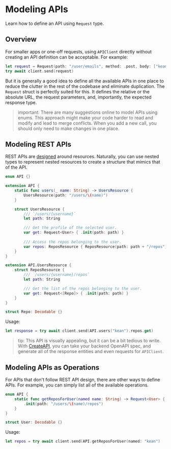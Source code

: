 # Modeling APIs

Learn how to define an API using ``Request`` type.

## Overview

For smaller apps or one-off requests, using ``APIClient`` directly without creating an API definition can be acceptable. For example:

```swift
let request = Request(path: "/user/emails", method: .post, body: ["kean@example.com"])
try await client.send(request)
```

But it is generally a good idea to define all the available APIs in one place to reduce the clutter in the rest of the codebase and eliminate duplication. The ``Request`` struct is perfectly suited for this. It defines the relative or the absolute URL, the request parameters, and, importantly, the expected response type.

> important: There are many suggestions online to model APIs using enums. This approach might make your code harder to read and modify and lead to merge conflicts. When you add a new call, you should only need to make changes in one place.

## Modeling REST APIs

REST APIs are [designed](https://docs.microsoft.com/en-us/azure/architecture/best-practices/api-design) around resources. Naturally, you can use nested types to represent nested resources to create a structure that mimics that of the API.

```swift
enum API {}

extension API {
    static func users(_ name: String) -> UsersResource {
        UsersResource(path: "/users/\(name)")
    }

    struct UsersResource {
        /// `/users/{username}`
        let path: String

        /// Get the profile of the selected user.
        var get: Request<User> { .init(path: path) }
    
        /// Access the repos belonging to the user.
        var repos: ReposResource { ReposResource(path: path + "/repos") }
    }
}

extension API.UsersResource {
    struct ReposResource {
        /// `/users/{username}/repos`
        let path: String

        /// Get the list of the repos belonging to the user.
        var get: Request<[Repo]> { .init(path: path) }
    }
}

struct Repo: Decodable {}
```

Usage:

```swift
let response = try await client.send(API.users("kean").repos.get)
```

> tip: This API is visually appealing, but it can be a bit tedious to write. With [CreateAPI](https://github.com/kean/CreateAPI), you can take your backend OpenAPI spec, and generate all of the response entities and even requests for ``APIClient``.

## Modeling APIs as Operations

For APIs that don't follow REST API design, there are other ways to define APIs. For example, you can simply list all of the available operations.

```swift
enum API {
    static func getReposForUser(named name: String) -> Request<User> {
        .init(path: "/users/\(name)/repos")
    }
}

struct User: Decodable {}
```

Usage:

```swift
let repos = try await client.send(API.getReposForUser(named: "kean")
```
